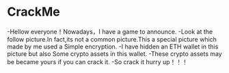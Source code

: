 # CrackMe
-Hellow everyone！Nowadays，I have a game to announce.
-Look at the follow picture.In fact,its not a common picture.This a special picture which made by me used a Simple encryption.
-I have hidden an ETH wallet in this picture but also Some crypto assets in this wallet.
-These crypto assets may be became yours if you can crack it.
-So crack it hurry up！！！
